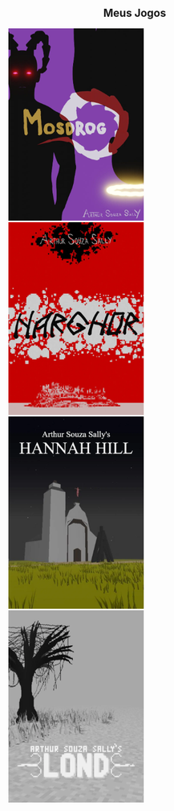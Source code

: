 
<div style="width:100%;" align="center">
  <div style="width:100%;">
    <h2>Meus Jogos</h2>
  </div>
  <div style="width:100%;" align="left">
    <a href="https://arthursouzasally.itch.io/mosdrog" target="_blank"><img src="poster_mosdrog.webp" style="width:270px;"/></a>
    <a href="https://arthursouzasally.itch.io/narghor" target="_blank"><img src="poster_narghor.webp" style="width:270px;"/></a>
    <a href="https://arthursouzasally.itch.io/hannah-hill" target="_blank"><img src="poster_hannah_hill.webp" style="width:270px;"/></a>
    <a href="https://arthursouzasally.itch.io/lond" target="_blank"><img src="poster_lond.webp" style="width:270px;"/></a>
  </div>
</div>

<!-- terceiro em breve -->

